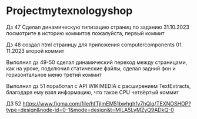 # Projectmytexnologyshop
Дз 47 Сделал динамическую типизацию страниц по заданию 31.10.2023 посмотрите в историю коммитов пожалуйста, первый коммит

Дз 48 создал html страницу для приложения computercomponents 01. 11.2023 второй коммит

Выполнил дз 49-50 сделал динамический переход между страницами, как на уроке, подключил статические файлы, сделал задний фон и горизонтальное меню третий коммит


Выполнил дз 51 поработал с API WIKIMEDIA с расширением TextExtracts, благодаря ему взял информацию, что такое CPU четвёртый коммит


ДЗ 52 https://www.figma.com/file/hfTjlmEM51bwhghfv7hQlq/TEXNOSHOP?type=design&node-id=0-1&mode=design&t=MILA5LyMZyQ9ADkQ-0
